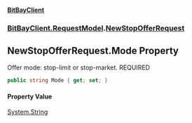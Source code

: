 #### [BitBayClient](./index.md 'index')
### [BitBayClient.RequestModel](./BitBayClient-RequestModel.md 'BitBayClient.RequestModel').[NewStopOfferRequest](./BitBayClient-RequestModel-NewStopOfferRequest.md 'BitBayClient.RequestModel.NewStopOfferRequest')
## NewStopOfferRequest.Mode Property
Offer mode: stop-limit or stop-market. REQUIRED  
```csharp
public string Mode { get; set; }
```
#### Property Value
[System.String](https://docs.microsoft.com/en-us/dotnet/api/System.String 'System.String')  
